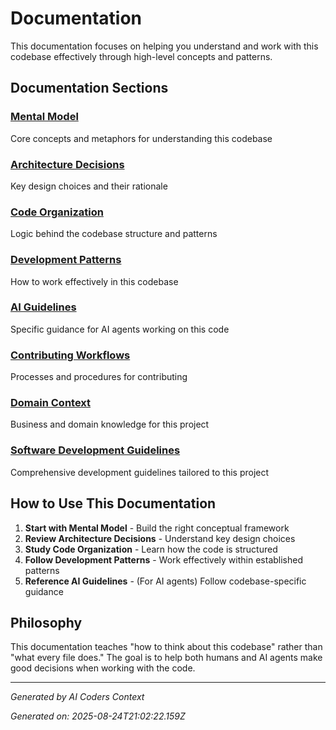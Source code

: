 # Documentation

This documentation focuses on helping you understand and work with this codebase effectively through high-level concepts and patterns.

## Documentation Sections

### [Mental Model](./mental-model.md)
Core concepts and metaphors for understanding this codebase

### [Architecture Decisions](./architecture-decisions.md)
Key design choices and their rationale

### [Code Organization](./code-organization.md)
Logic behind the codebase structure and patterns

### [Development Patterns](./development-patterns.md)
How to work effectively in this codebase

### [AI Guidelines](./ai-guidelines.md)
Specific guidance for AI agents working on this code

### [Contributing Workflows](./contributing-workflows.md)
Processes and procedures for contributing

### [Domain Context](./domain-context.md)
Business and domain knowledge for this project

### [Software Development Guidelines](./software-guidelines.md)
Comprehensive development guidelines tailored to this project

## How to Use This Documentation

1. **Start with Mental Model** - Build the right conceptual framework
2. **Review Architecture Decisions** - Understand key design choices  
3. **Study Code Organization** - Learn how the code is structured
4. **Follow Development Patterns** - Work effectively within established patterns
5. **Reference AI Guidelines** - (For AI agents) Follow codebase-specific guidance

## Philosophy

This documentation teaches "how to think about this codebase" rather than "what every file does." The goal is to help both humans and AI agents make good decisions when working with the code.

---
*Generated by AI Coders Context*

*Generated on: 2025-08-24T21:02:22.159Z*
